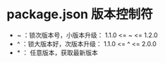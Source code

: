 # package.json 版本控制符



- ~ ：锁次版本号，小版本升级： 1.1.0 <=  ~  <= 1.2.0
- ^ ：锁大版本好，次版本升级： 1.1.0 <=  ^  <= 2.0.0
- \* ： 任意版本，获取最新版本